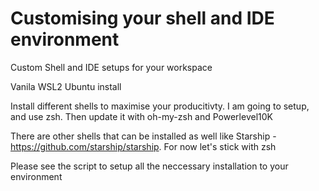 # Customising your shell and IDE environment
Custom Shell and IDE setups for your workspace

Vanila WSL2 Ubuntu install

Install different shells to maximise your producitivty. I am going to setup, and use zsh. Then update it with oh-my-zsh and Powerlevel10K

There are other shells that can be installed as well like Starship - https://github.com/starship/starship. For now let's stick with zsh

Please see the script to setup all the neccessary installation to your environment
